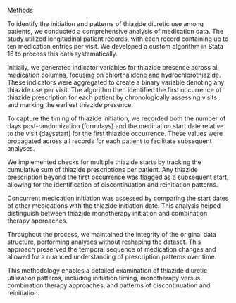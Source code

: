 Methods

To identify the initiation and patterns of thiazide diuretic use among patients, we conducted a comprehensive analysis of medication data. The study utilized longitudinal patient records, with each record containing up to ten medication entries per visit. We developed a custom algorithm in Stata 16 to process this data systematically.

Initially, we generated indicator variables for thiazide presence across all medication columns, focusing on chlorthalidone and hydrochlorothiazide. These indicators were aggregated to create a binary variable denoting any thiazide use per visit. The algorithm then identified the first occurrence of thiazide prescription for each patient by chronologically assessing visits and marking the earliest thiazide presence.

To capture the timing of thiazide initiation, we recorded both the number of days post-randomization (formdays) and the medication start date relative to the visit (daysstart) for the first thiazide occurrence. These values were propagated across all records for each patient to facilitate subsequent analyses.

We implemented checks for multiple thiazide starts by tracking the cumulative sum of thiazide prescriptions per patient. Any thiazide prescription beyond the first occurrence was flagged as a subsequent start, allowing for the identification of discontinuation and reinitiation patterns.

Concurrent medication initiation was assessed by comparing the start dates of other medications with the thiazide initiation date. This analysis helped distinguish between thiazide monotherapy initiation and combination therapy approaches.

Throughout the process, we maintained the integrity of the original data structure, performing analyses without reshaping the dataset. This approach preserved the temporal sequence of medication changes and allowed for a nuanced understanding of prescription patterns over time.

This methodology enables a detailed examination of thiazide diuretic utilization patterns, including initiation timing, monotherapy versus combination therapy approaches, and patterns of discontinuation and reinitiation.
